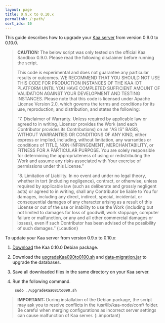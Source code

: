 ```yaml
---
layout: page
title: 0.9.x to 0.10.x
permalink: /:path/
sort_idx: 10
---
```


This guide describes how to upgrade your [Kaa server]({{root_url}}Glossary/#kaa-server) from version 0.9.0 to 0.10.0.
 
>**CAUTION:** The below script was only tested on the official Kaa Sandbox 0.9.0.
>Please read the following disclaimer before running the script.
>
>This code is experimental and does not guarantee any particular results or outcomes.
>WE RECOMMEND THAT YOU SHOULD NOT USE THIS CODE FOR PRODUCTION INSTANCES OF THE KAA IOT PLATFORM UNTIL YOU HAVE COMPLETED SUFFICIENT AMOUNT OF VALIDATION AGAINST YOUR DEVELOPMENT AND TESTING INSTANCES.
>Please note that this code is licensed under Apache License Version 2.0, which governs the terms and conditions for its use, reproduction, and distribution, and states the following:
>
>“7. Disclaimer of Warranty.
>Unless required by applicable law or agreed to in writing, Licensor provides the Work (and each Contributor provides its Contributions) on an "AS IS" BASIS, WITHOUT WARRANTIES OR CONDITIONS OF ANY KIND, either express or implied, including, without limitation, any warranties or conditions of TITLE, NON-INFRINGEMENT, MERCHANTABILITY, or FITNESS FOR A PARTICULAR PURPOSE.
>You are solely responsible for determining the appropriateness of using or redistributing the Work and assume any risks associated with Your exercise of permissions under this License.”
>
>“8. Limitation of Liability.
>In no event and under no legal theory, whether in tort (including negligence), contract, or otherwise, unless required by applicable law (such as deliberate and grossly negligent acts) or agreed to in writing, shall any Contributor be liable to You for damages, including any direct, indirect, special, incidental, or consequential damages of any character arising as a result of this License or out of the use or inability to use the Work (including but not limited to damages for loss of goodwill, work stoppage, computer failure or malfunction, or any and all other commercial damages or losses), even if such Contributor has been advised of the possibility of such damages.”
{:.caution}

To update your Kaa server from version 0.9.x to 0.10.x:

1. [Download](http://www.kaaproject.org/download-kaa/) the Kaa 0.10.0 Debian package.

2. Download the [upgradeKaa090to0100.sh](https://github.com/kaaproject/kaa/blob/v0.10.0/server/upgrade/data-migration-0.9.0-0.10.0/upgradeKaa090to0100.sh) and [data-migration.jar](http://repository.kaaproject.org/repository/releases/org/kaaproject/kaa/server/upgrade/data-migration/0.10.0/db-migration.one-jar.jar) to upgrade the databases.

3. Save all downloaded files in the same directory on your Kaa server.

4. Run the following command.

		sudo ./upgradeKaa081to090.sh
	
>**IMPORTANT:** During installation of the Debian package, the script may ask you to resolve conflicts in the /usr/lib/kaa-node/conf/ folder.
>Be careful when merging configurations as incorrect server settings can cause malfunction of Kaa server.
{:.important}